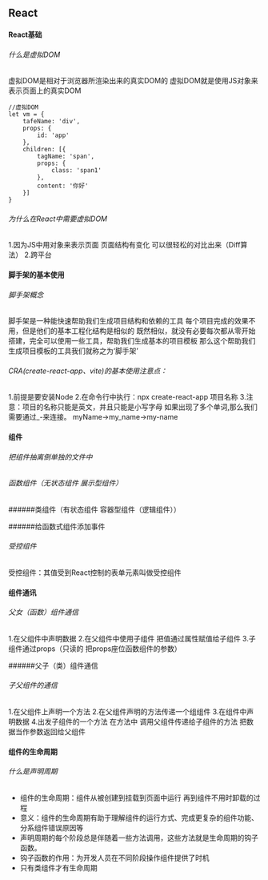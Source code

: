 ## React

#### React基础

###### 什么是虚拟DOM

虚拟DOM是相对于浏览器所渲染出来的真实DOM的
虚拟DOM就是使用JS对象来表示页面上的真实DOM

```react
//虚拟DOM
let vm = {
    tafeName: 'div',
    props: {
        id: 'app'
    },
    children: [{
        tagName: 'span',
        props: {
            class: 'span1'
        },
        content: '你好'
    }]
}
```



###### 为什么在React中需要虚拟DOM

1.因为JS中用对象来表示页面 页面结构有变化 可以很轻松的对比出来（Diff算法）
2.跨平台

#### 脚手架的基本使用

###### 脚手架概念

脚手架是一种能快速帮助我们生成项目结构和依赖的工具
每个项目完成的效果不用，但是他们的基本工程化结构是相似的
既然相似，就没有必要每次都从零开始搭建，完全可以使用一些工具，帮助我们生成基本的项目模板
那么这个帮助我们生成项目模板的工具我们就称之为‘脚手架’

###### CRA(create-react-app、vite)的基本使用注意点：

1.前提是要安装Node
2.在命令行中执行：npx create-react-app 项目名称
3.注意：项目的名称只能是英文，并且只能是小写字母
		如果出现了多个单词,那么我们需要通过_-来连接。
		myName->my_name->my-name

#### 组件

###### 把组件抽离倒单独的文件中

###### 函数组件（无状态组件 展示型组件）

######类组件（有状态组件 容器型组件（逻辑组件））

######给函数式组件添加事件

###### 受控组件

受控组件：其值受到React控制的表单元素叫做受控组件

#### 组件通讯

###### 父女（函数）组件通信

1.在父组件中声明数据
2.在父组件中使用子组件 把值通过属性赋值给子组件
3.子组件通过props（只读的 把props座位函数组件的参数）

######父子（类）组件通信

###### 子父组件的通信

1.在父组件上声明一个方法
2.在父组件声明的方法传递一个组组件
3.在组件中声明数据
4.出发子组件的一个方法 在方法中 调用父组件传递给子组件的方法 把数据当作参数返回给父组件

#### 组件的生命周期

###### 什么是声明周期

- 组件的生命周期：组件从被创建到挂载到页面中运行 再到组件不用时卸载的过程
- 意义：组件的生命周期有助于理解组件的运行方式、完成更复杂的组件功能、分系组件错误原因等
- 声明周期的每个阶段总是伴随着一些方法调用，这些方法就是生命周期的钩子函数。
- 钩子函数的作用：为开发人员在不同阶段操作组件提供了时机
- 只有类组件才有生命周期